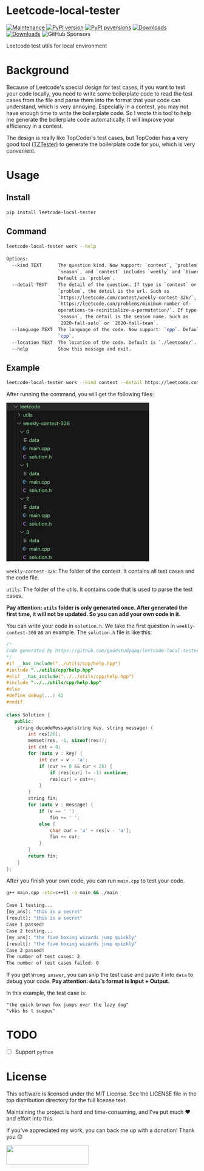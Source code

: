 # Leetcode-local-tester
[![Maintenance](https://img.shields.io/badge/maintained-yes-brightgreen.svg)](https://github.com/goodstudyqaq/leetcode-local-tester/graphs/commit-activity)
[![PyPI version](https://img.shields.io/pypi/v/leetcode-local-tester.svg)](https://pypi.python.org/pypi/leetcode-local-tester/)
[![PyPI pyversions](https://img.shields.io/pypi/pyversions/leetcode-local-tester.svg)](https://pypi.python.org/pypi/leetcode-local-tester/)
[![Downloads](https://static.pepy.tech/personalized-badge/leetcode-local-tester?period=month&units=international_system&left_color=grey&right_color=orange&left_text=downloads/month)](https://pepy.tech/project/leetcode-local-tester)
[![Downloads](https://static.pepy.tech/personalized-badge/leetcode-local-tester?period=total&units=international_system&left_color=grey&right_color=orange&left_text=downloads)](https://pepy.tech/project/leetcode-local-tester)
![GitHub Sponsors](https://img.shields.io/github/sponsors/goodstudyqaq)


Leetcode test utils for local environment

# Background
Because of Leetcode's special design for test cases, if you want to test your code locally, you need to write some boilerplate code to read the test cases from the file and parse them into the format that your code can understand, which is very annoying. Especially in a contest, you may not have enough time to write the boilerplate code. So I wrote this tool to help me generate the boilerplate code automatically. It will improve your efficiency in a contest.

The design is really like TopCoder's test cases, but TopCoder has a very good tool ([TZTester](https://community.topcoder.com/contest/classes/TZTester/TZTester.html)) to generate the boilerplate code for you, which is very convenient.

# Usage

## Install
```bash
pip install leetcode-local-tester
```

## Command
```bash
leetcode-local-tester work --help

Options:
  --kind TEXT      The question kind. Now support: `contest`, `problem`,
                   `season`, and `contest` includes `weekly` and `biweekly`.
                   Default is `problem`.
  --detail TEXT    The detail of the question. If type is `contest` or
                   `problem`, the detail is the url. Such as
                   `https://leetcode.com/contest/weekly-contest-326/`,
                   `https://leetcode.con/problems/minimum-number-of-
                   operations-to-reinitialize-a-permutation/`. If type is
                   `season`, the detail is the season name. Such as
                   `2020-fall-solo` or `2020-fall-team`.
  --language TEXT  The language of the code. Now support: `cpp`. Default is
                   `cpp`.
  --location TEXT  The location of the code. Default is `./leetcode/`.
  --help           Show this message and exit.
```

## Example
```bash
leetcode-local-tester work --kind contest --detail https://leetcode.com/contest/weekly-contest-326/ --language cpp --location ./leetcode/
```
After running the command, you will get the following files:


![dir](./statics/dir.jpg)

`weekly-contest-326`: The folder of the contest. It contains all test cases and the code file.

`utils`: The folder of the utils. It contains code that is used to parse the test cases. 

**Pay attention: `utils` folder is only generated once. After generated the first time, it will not be updated. So you can add your own code in it.**

You can write your code in `solution.h`. We take the first question in `weekly-contest-300` as an example.
The `solution.h` file is like this:

```cpp
/*
Code generated by https://github.com/goodstudyqaq/leetcode-local-tester
*/
#if __has_include("../utils/cpp/help.hpp")
#include "../utils/cpp/help.hpp"
#elif __has_include("../../utils/cpp/help.hpp")
#include "../../utils/cpp/help.hpp"
#else
#define debug(...) 42
#endif

class Solution {
   public:
    string decodeMessage(string key, string message) {
        int res[26];
        memset(res, -1, sizeof(res));
        int cnt = 0;
        for (auto v : key) {
            int cur = v - 'a';
            if (cur >= 0 && cur < 26) {
                if (res[cur] != -1) continue;
                res[cur] = cnt++;
            }
        }
        string fin;
        for (auto v : message) {
            if (v == ' ')
                fin += ' ';
            else {
                char cur = 'a' + res[v - 'a'];
                fin += cur;
            }
        }
        return fin;
    }
};
```

After you finish your own code, you can run `main.cpp` to test your code.
    
```bash
g++ main.cpp -std=c++11 -o main && ./main

Case 1 testing...
[my_ans]: "this is a secret"
[result]: "this is a secret"
Case 1 passed!
Case 2 testing...
[my_ans]: "the five boxing wizards jump quickly"
[result]: "the five boxing wizards jump quickly"
Case 2 passed!
The number of test cases: 2
The number of test cases failed: 0
```

If you get `Wrong answer`, you can snip the test case and paste it into `data` to debug your code.
**Pay attention: `data`'s format is Input + Output.**

In this example, the test case is:

```text
"the quick brown fox jumps over the lazy dog"
"vkbs bs t suepuv"
```

# TODO
- [ ] Support `python`

# License
This software is licensed under the MIT License. See the LICENSE file in the top distribution directory for the full license text.

Maintaining the project is hard and time-consuming, and I've put much ❤️ and effort into this.

If you've appreciated my work, you can back me up with a donation! Thank you 😊


[<img src="https://cdn.buymeacoffee.com/buttons/default-orange.png" width="217px" height="51x">](https://www.buymeacoffee.com/goodstudyqaq)

